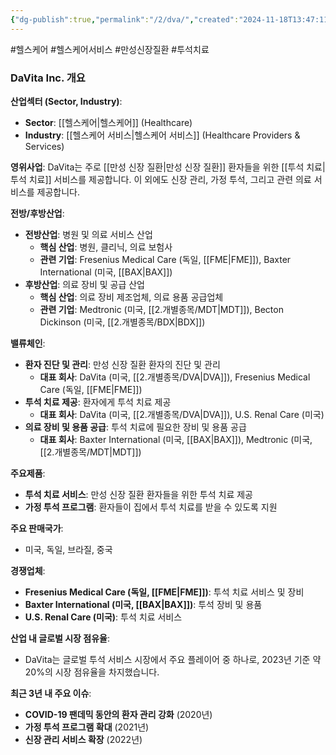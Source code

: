 ```yaml
---
{"dg-publish":true,"permalink":"/2/dva/","created":"2024-11-18T13:47:11.502+09:00","updated":"2025-06-03T20:05:58.822+09:00"}
---
```


#헬스케어 #헬스케어서비스 #만성신장질환 #투석치료

### DaVita Inc. 개요

**산업섹터 (Sector, Industry)**:

- **Sector**: [[헬스케어\|헬스케어]] (Healthcare)
- **Industry**: [[헬스케어 서비스\|헬스케어 서비스]] (Healthcare Providers & Services)

**영위사업**: DaVita는 주로 [[만성 신장 질환\|만성 신장 질환]] 환자들을 위한 [[투석 치료\|투석 치료]] 서비스를 제공합니다. 이 외에도 신장 관리, 가정 투석, 그리고 관련 의료 서비스를 제공합니다.

**전방/후방산업**:

- **전방산업**: 병원 및 의료 서비스 산업
    - **핵심 산업**: 병원, 클리닉, 의료 보험사
    - **관련 기업**: Fresenius Medical Care (독일, [[FME\|FME]]), Baxter International (미국, [[BAX\|BAX]])
- **후방산업**: 의료 장비 및 공급 산업
    - **핵심 산업**: 의료 장비 제조업체, 의료 용품 공급업체
    - **관련 기업**: Medtronic (미국, [[2.개별종목/MDT\|MDT]]), Becton Dickinson (미국, [[2.개별종목/BDX\|BDX]])

**밸류체인**:

- **환자 진단 및 관리**: 만성 신장 질환 환자의 진단 및 관리
    - **대표 회사**: DaVita (미국, [[2.개별종목/DVA\|DVA]]), Fresenius Medical Care (독일, [[FME\|FME]])
- **투석 치료 제공**: 환자에게 투석 치료 제공
    - **대표 회사**: DaVita (미국, [[2.개별종목/DVA\|DVA]]), U.S. Renal Care (미국)
- **의료 장비 및 용품 공급**: 투석 치료에 필요한 장비 및 용품 공급
    - **대표 회사**: Baxter International (미국, [[BAX\|BAX]]), Medtronic (미국, [[2.개별종목/MDT\|MDT]])

**주요제품**:

- **투석 치료 서비스**: 만성 신장 질환 환자들을 위한 투석 치료 제공
- **가정 투석 프로그램**: 환자들이 집에서 투석 치료를 받을 수 있도록 지원

**주요 판매국가**:

- 미국, 독일, 브라질, 중국

**경쟁업체**:

- **Fresenius Medical Care (독일, [[FME\|FME]])**: 투석 치료 서비스 및 장비
- **Baxter International (미국, [[BAX\|BAX]])**: 투석 장비 및 용품
- **U.S. Renal Care (미국)**: 투석 치료 서비스

**산업 내 글로벌 시장 점유율**:

- DaVita는 글로벌 투석 서비스 시장에서 주요 플레이어 중 하나로, 2023년 기준 약 20%의 시장 점유율을 차지했습니다.

**최근 3년 내 주요 이슈**:

- **COVID-19 팬데믹 동안의 환자 관리 강화** (2020년)
- **가정 투석 프로그램 확대** (2021년)
- **신장 관리 서비스 확장** (2022년)